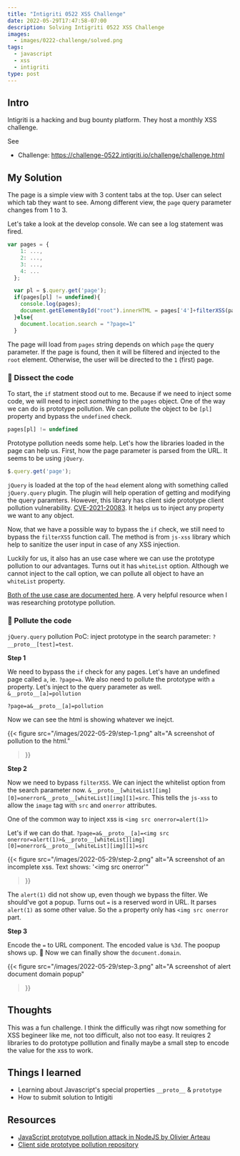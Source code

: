 ```yaml
---
title: "Intigriti 0522 XSS Challenge"
date: 2022-05-29T17:47:58-07:00
description: Solving Intigriti 0522 XSS Challenge
images:
  - images/0222-challenge/solved.png
tags:
  - javascript
  - xss
  - intigriti
type: post
---
```



## Intro

Intigriti is a hacking and bug bounty platform. They host a monthly XSS challenge.

See
* Challenge: https://challenge-0522.intigriti.io/challenge/challenge.html


## My Solution

The page is a simple view with 3 content tabs at the top. User can select which tab they want to see. Among different view, the `page` query parameter changes from 1 to 3.

Let's take a look at the develop console. We can see a log statement was fired.

```js
var pages = {
    1: ...,
    2: ...,
    3: ...,
    4: ...
  };

  var pl = $.query.get('page');
  if(pages[pl] != undefined){
    console.log(pages);
    document.getElementById("root").innerHTML = pages['4']+filterXSS(pages[pl]);
  }else{
    document.location.search = "?page=1"
  }
```

The page will load from `pages` string depends on which `page` the query parameter. If the page is found, then it will be filtered and injected to the `root` element. Otherwise, the user will be directed to the `1` (first) page.

### 💉 Dissect the code


To start, the `if` statment stood out to me. Because if we need to inject some code, we will need to inject _something_ to the `pages` object. One of the way we can do is prototype pollution. We can pollute the object to be `[pl]` property and bypass the `undefined` check.

```js
pages[pl] != undefined
```


Prototype pollution needs some help. Let's how the libraries loaded in the page can help us. First, how the page parameter is parsed from the URL. It seems to be using `jQuery`.

```js
$.query.get('page');
```

`jQuery` is loaded at the top of the `head` element along with something called `jQuery.query` plugin. The plugin will help operation of getting and modifying the query paramters. However, this library has client side prototype client pollution vulnerability. [CVE-2021-20083](https://nvd.nist.gov/vuln/detail/CVE-2021-20083). It helps us to inject any property we want to any object. 

Now, that we have a possible way to bypass the `if` check, we still need to bypass the `filterXSS` function call. The method is from `js-xss` library which help to sanitize the user input in case of any XSS injection. 

Luckily for us, it also has an use case where we can use the prototype pollution to our advantages. Turns out it has `whiteList` option. Although we cannot inject to the call option, we can pollute all object to have an `whiteList` property.


[Both of the use case are documented here](https://github.com/BlackFan/client-side-prototype-pollution). A very helpful resource when I was researching prototype pollution.

### 💨 Pollute the code

`jQuery.query` pollution PoC: inject prototype in the search parameter: `?__proto__[test]=test`. 


**Step 1**

We need to bypass the `if` check for any pages. Let's have an undefined page called `a`, ie. `?page=a`. We also need to pollute the prototype with `a` property. Let's inject to the query parameter as well. `&__proto__[a]=pollution`

`?page=a&__proto__[a]=pollution`

Now we can see the html is showing whatever we inejct.

{{< figure
    src="/images/2022-05-29/step-1.png"
    alt="A screenshot of pollution to the html."
>}}

**Step 2**

Now we need to bypass `filterXSS`. We can inject the whitelist option from the search parameter now. `&__proto__[whiteList][img][0]=onerror&__proto__[whiteList][img][1]=src`. This tells the `js-xss` to allow the `image` tag with `src` and `onerror` attributes. 

One of the common way to inject xss is `<img src onerror=alert(1)>`

Let's if we can do that. `?page=a&__proto__[a]=<img src onerror=alert(1)>&__proto__[whiteList][img][0]=onerror&__proto__[whiteList][img][1]=src`

{{< figure
    src="/images/2022-05-29/step-2.png"
    alt="A screenshot of an incomplete xss. Text shows: '<img src onerror'"
>}}

The `alert(1)` did not show up, even though we bypass the filter. We should've got a popup. Turns out `=` is a reserved word in URL. It parses `alert(1)` as some other value. So the `a` property only has `<img src onerror` part.

**Step 3**

Encode the `=` to URL component. The encoded value is `%3d`. The poopup shows up. 🎉 Now we can finally show the `document.domain`.

{{< figure
    src="/images/2022-05-29/step-3.png"
    alt="A screenshot of alert document domain popup"
>}}



## Thoughts

This was a fun challenge. I think the difficully was rihgt now something for XSS begineer like me, not too difficult, also not too easy. It reuiqres 2 libraries to do prototype polllution and finally maybe a small step to encode the value for the xss to work.

## Things I learned

- Learning about Javascript's special properties `__proto__` & `prototype`
- How to submit solution to Intigiti

## Resources

- [JavaScript prototype pollution attack in NodeJS by Olivier Arteau](https://github.com/HoLyVieR/prototype-pollution-nsec18/blob/master/paper/JavaScript_prototype_pollution_attack_in_NodeJS.pdf)
- [Client side prototype pollution repository](https://github.com/BlackFan/client-side-prototype-pollution)
